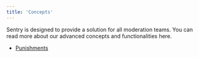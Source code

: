 ```yaml
---
title: 'Concepts'
---
```


Sentry is designed to provide a solution for all moderation teams. You can read more about our advanced concepts and functionalities here.

- [Punishments](/docs/punishments)

<!-- <script>
  import { Alert } from 'flowbite-svelte';
</script>

<Alert border color="yellow">
  <svg slot="icon" aria-hidden="true" class="w-5 h-5" fill="currentColor" viewBox="0 0 20 20" xmlns="http://www.w3.org/2000/svg"><path fill-rule="evenodd" d="M18 10a8 8 0 11-16 0 8 8 0 0116 0zm-7-4a1 1 0 11-2 0 1 1 0 012 0zM9 9a1 1 0 000 2v3a1 1 0 001 1h1a1 1 0 100-2v-3a1 1 0 00-1-1H9z" clip-rule="evenodd"></path></svg>
  🏗️ 🚧 <b>Construction Ahead!</b> This support article is a work in progress.
</Alert> -->